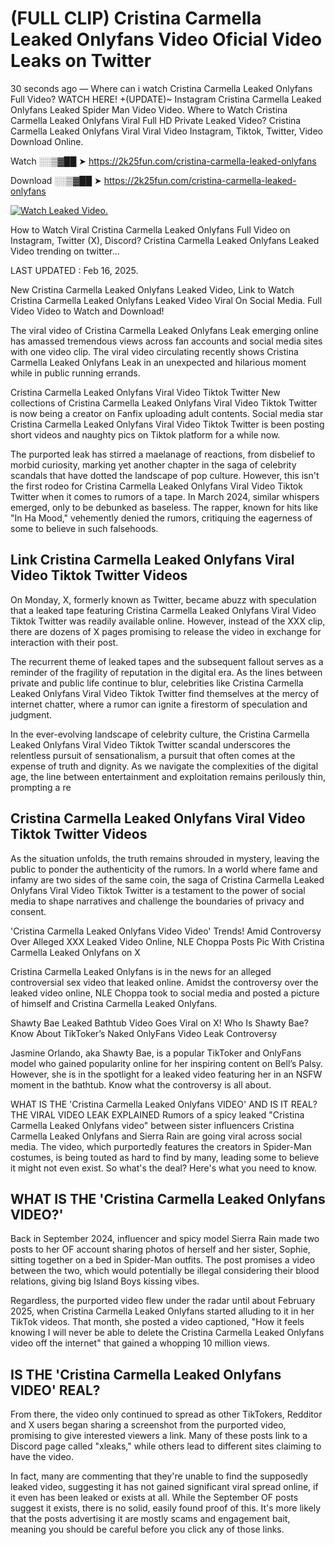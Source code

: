 # (FULL CLIP) Cristina Carmella Leaked Onlyfans Video Oficial Video Leaks on Twitter

30 seconds ago — Where can i watch Cristina Carmella Leaked Onlyfans Full Video? WATCH HERE! +(UPDATE)~ Instagram Cristina Carmella Leaked Onlyfans Leaked Spider Man Video Video. Where to Watch Cristina Carmella Leaked Onlyfans Viral Full HD Private Leaked Video? Cristina Carmella Leaked Onlyfans Viral Viral Video Instagram, Tiktok, Twitter, Video Download Online.

Watch ░░▒▓██ ➤ https://2k25fun.com/cristina-carmella-leaked-onlyfans

Download ░░▒▓██ ➤ https://2k25fun.com/cristina-carmella-leaked-onlyfans

[![Watch Leaked Video.](https://miro.medium.com/v2/resize:fit:828/format:webp/1*cilzJN44JGOrTw9NJCrNHA.gif "Watch Leaked Video")](https://2k25fun.com/cristina-carmella-leaked-onlyfans)

How to Watch Viral Cristina Carmella Leaked Onlyfans Full Video on Instagram, Twitter (X), Discord? Cristina Carmella Leaked Onlyfans Leaked Video trending on twitter...

LAST UPDATED : Feb 16, 2025.

New Cristina Carmella Leaked Onlyfans Leaked Video, Link to Watch Cristina Carmella Leaked Onlyfans Leaked Video Viral On Social Media. Full Video Video to Watch and Download!

The viral video of Cristina Carmella Leaked Onlyfans Leak emerging online has amassed tremendous views across fan accounts and social media sites with one video clip. The viral video circulating recently shows Cristina Carmella Leaked Onlyfans Leak in an unexpected and hilarious moment while in public running errands.

Cristina Carmella Leaked Onlyfans Viral Video Tiktok Twitter New collections of Cristina Carmella Leaked Onlyfans Viral Video Tiktok Twitter is now being a creator on Fanfix uploading adult contents. Social media star Cristina Carmella Leaked Onlyfans Viral Video Tiktok Twitter is been posting short videos and naughty pics on Tiktok platform for a while now.

The purported leak has stirred a maelanage of reactions, from disbelief to morbid curiosity, marking yet another chapter in the saga of celebrity scandals that have dotted the landscape of pop culture. However, this isn't the first rodeo for Cristina Carmella Leaked Onlyfans Viral Video Tiktok Twitter when it comes to rumors of a tape. In March 2024, similar whispers emerged, only to be debunked as baseless. The rapper, known for hits like "In Ha Mood," vehemently denied the rumors, critiquing the eagerness of some to believe in such falsehoods.

## Link Cristina Carmella Leaked Onlyfans Viral Video Tiktok Twitter Videos

On Monday, X, formerly known as Twitter, became abuzz with speculation that a leaked tape featuring Cristina Carmella Leaked Onlyfans Viral Video Tiktok Twitter was readily available online. However, instead of the XXX clip, there are dozens of X pages promising to release the video in exchange for interaction with their post.

The recurrent theme of leaked tapes and the subsequent fallout serves as a reminder of the fragility of reputation in the digital era. As the lines between private and public life continue to blur, celebrities like Cristina Carmella Leaked Onlyfans Viral Video Tiktok Twitter find themselves at the mercy of internet chatter, where a rumor can ignite a firestorm of speculation and judgment.

In the ever-evolving landscape of celebrity culture, the Cristina Carmella Leaked Onlyfans Viral Video Tiktok Twitter scandal underscores the relentless pursuit of sensationalism, a pursuit that often comes at the expense of truth and dignity. As we navigate the complexities of the digital age, the line between entertainment and exploitation remains perilously thin, prompting a re

##  Cristina Carmella Leaked Onlyfans Viral Video Tiktok Twitter Videos

As the situation unfolds, the truth remains shrouded in mystery, leaving the public to ponder the authenticity of the rumors. In a world where fame and infamy are two sides of the same coin, the saga of Cristina Carmella Leaked Onlyfans Viral Video Tiktok Twitter is a testament to the power of social media to shape narratives and challenge the boundaries of privacy and consent.

'Cristina Carmella Leaked Onlyfans Video Video' Trends! Amid Controversy Over Alleged XXX Leaked Video Online, NLE Choppa Posts Pic With Cristina Carmella Leaked Onlyfans on X

Cristina Carmella Leaked Onlyfans is in the news for an alleged controversial sex video that leaked online. Amidst the controversy over the leaked video online, NLE Choppa took to social media and posted a picture of himself and Cristina Carmella Leaked Onlyfans.

Shawty Bae Leaked Bathtub Video Goes Viral on X! Who Is Shawty Bae? Know About TikToker’s Naked OnlyFans Video Leak Controversy

Jasmine Orlando, aka Shawty Bae, is a popular TikToker and OnlyFans model who gained popularity online for her inspiring content on Bell’s Palsy. However, she is in the spotlight for a leaked video featuring her in an NSFW moment in the bathtub. Know what the controversy is all about.

WHAT IS THE 'Cristina Carmella Leaked Onlyfans VIDEO' AND IS IT REAL? THE VIRAL VIDEO LEAK EXPLAINED Rumors of a spicy leaked "Cristina Carmella Leaked Onlyfans video" between sister influencers Cristina Carmella Leaked Onlyfans and Sierra Rain are going viral across social media. The video, which purportedly features the creators in Spider-Man costumes, is being touted as hard to find by many, leading some to believe it might not even exist. So what's the deal? Here's what you need to know.

## WHAT IS THE 'Cristina Carmella Leaked Onlyfans VIDEO?'

Back in September 2024, influencer and spicy model Sierra Rain made two posts to her OF account sharing photos of herself and her sister, Sophie, sitting together on a bed in Spider-Man outfits. The post promises a video between the two, which would potentially be illegal considering their blood relations, giving big Island Boys kissing vibes.

Regardless, the purported video flew under the radar until about February 2025, when Cristina Carmella Leaked Onlyfans started alluding to it in her TikTok videos. That month, she posted a video captioned, "How it feels knowing I will never be able to delete the Cristina Carmella Leaked Onlyfans video off the internet" that gained a whopping 10 million views.

## IS THE 'Cristina Carmella Leaked Onlyfans VIDEO' REAL?

From there, the video only continued to spread as other TikTokers, Redditor and X users began sharing a screenshot from the purported video, promising to give interested viewers a link. Many of these posts link to a Discord page called "xleaks," while others lead to different sites claiming to have the video.

In fact, many are commenting that they're unable to find the supposedly leaked video, suggesting it has not gained significant viral spread online, if it even has been leaked or exists at all. While the September OF posts suggest it exists, there is no solid, easily found proof of this. It's more likely that the posts advertising it are mostly scams and engagement bait, meaning you should be careful before you click any of those links.
